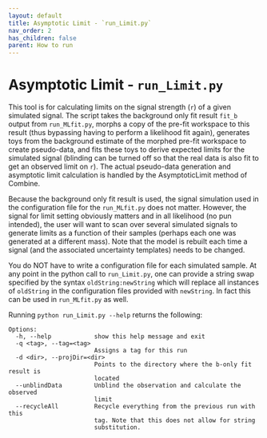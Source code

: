 ```yaml
---
layout: default
title: Asymptotic Limit - `run_Limit.py`
nav_order: 2
has_children: false
parent: How to run
---
```


# Asymptotic Limit - `run_Limit.py`

This tool is for calculating limits on the signal strength (`r`) of
a given simulated signal. The script takes the background only fit result
`fit_b` output from `run_MLfit.py`, morphs a copy of the pre-fit workspace
to this result (thus bypassing having to perform a likelihood fit again),
generates toys from the background estimate of the morphed pre-fit workspace
to create pseudo-data, and fits these toys to derive expected limits for the
simulated signal (blinding can be turned off so that the real data is also
fit to get an observed limit on `r`). The actual pseudo-data generation
and asymptotic limit calculation is handled by the AsymptoticLimit method
of Combine.

Because the background only fit result is used, the signal simulation used
in the configuration file for the `run_MLfit.py` does not matter. However,
the signal for limit setting obviously matters and in all likelihood
(no pun intended), the user will want to scan over several simulated signals to
generate limits as a function of their samples (perhaps each one was generated
at a different mass). Note that the model is rebuilt each time a signal 
(and the associated uncertainty templates) needs to be changed.

You do NOT have to write a configuration file for each simulated sample. At
any point in the python call to `run_Limit.py`, one can provide a string
swap specified by the syntax `oldString:newString` which will replace all
instances of `oldString` in the configuration files provided with `newString`.
In fact this can be used in `run_MLfit.py` as well.

Running `python run_Limit.py --help` returns the following:

```
Options:
  -h, --help            show this help message and exit
  -q <tag>, --tag=<tag>
                        Assigns a tag for this run
  -d <dir>, --projDir=<dir>
                        Points to the directory where the b-only fit result is
                        located
  --unblindData         Unblind the observation and calculate the observed
                        limit
  --recycleAll          Recycle everything from the previous run with this
                        tag. Note that this does not allow for string
                        substitution.
```
